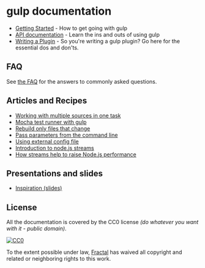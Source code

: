 # gulp documentation

* [Getting Started](getting-started.md) - How to get going with gulp
* [API documentation](API.md) - Learn the ins and outs of using gulp
* [Writing a Plugin](writing-a-plugin/README.md) - So you're writing a gulp plugin? Go here for the essential dos and don'ts.

## FAQ

See [the FAQ](FAQ.md) for the answers to commonly asked questions.

## Articles and Recipes

* [Working with multiple sources in one task](recipes/using-multiple-sources-in-one-task.md)
* [Mocha test runner with gulp](recipes/mocha-test-runner-with-gulp.md)
* [Rebuild only files that change](recipes/rebuild-only-files-that-change.md)
* [Pass parameters from the command line](recipes/pass-params-from-cli.md)
* [Using external config file](recipes/using-external-config-file.md)
* [Introduction to node.js streams](https://github.com/substack/stream-handbook)
* [How streams help to raise Node.js performance](http://www.youtube.com/watch?v=QgEuZ52OZtU)

## Presentations and slides

* [Inspiration (slides)](http://slid.es/contra/gulp)

## License

All the documentation is covered by the CC0 license *(do whatever you want with it - public domain)*.

[![CC0](http://i.creativecommons.org/p/zero/1.0/88x31.png)](http://creativecommons.org/publicdomain/zero/1.0/)

To the extent possible under law, [Fractal](http://wearefractal.com) has waived all copyright and related or neighboring rights to this work.

